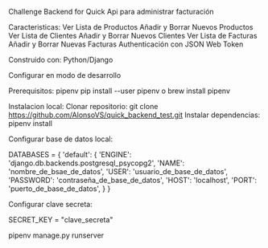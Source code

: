 Challenge Backend for Quick
Api para administrar facturación

Caracteristicas:
Ver Lista de Productos
Añadir y Borrar Nuevos Productos
Ver Lista de Clientes
Añadir y Borrar Nuevos Clientes
Ver Lista de Facturas
Añadir y Borrar Nuevas Facturas
Authenticación con JSON Web Token

Construido con:
Python/Django

Configurar en modo de desarrollo

Prerequisitos:
pipenv
pip install --user pipenv
o
brew install pipenv

Instalacion local:
Clonar repositorio:
git clone https://github.com/AlonsoVS/quick_backend_test.git
Instalar dependencias:
pipenv install

Configurar base de datos local:

DATABASES = {
    'default': {
        'ENGINE': 'django.db.backends.postgresql_psycopg2',
        'NAME': 'nombre_de_bsae_de_datos',
        'USER': 'usuario_de_base_de_datos',
        'PASSWORD': 'contraseña_de_base_de_datos',
        'HOST': 'localhost',
        'PORT': 'puerto_de_base_de_datos',
    }
}

Configurar clave secreta:

SECRET_KEY = "clave_secreta"

pipenv manage.py runserver
